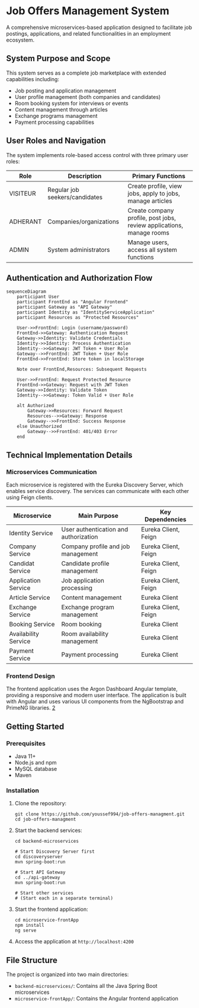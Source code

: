 
# Job Offers Management System

A comprehensive microservices-based application designed to facilitate job postings, applications, and related functionalities in an employment ecosystem.

## System Purpose and Scope

This system serves as a complete job marketplace with extended capabilities including:

- Job posting and application management
- User profile management (both companies and candidates)
- Room booking system for interviews or events
- Content management through articles
- Exchange programs management
- Payment processing capabilities



## User Roles and Navigation

The system implements role-based access control with three primary user roles:

| Role | Description | Primary Functions |
|------|-------------|------------------|
| VISITEUR | Regular job seekers/candidates | Create profile, view jobs, apply to jobs, manage articles |
| ADHERANT | Companies/organizations | Create company profile, post jobs, review applications, manage rooms |
| ADMIN | System administrators | Manage users, access all system functions | [1](#0-0) 

## Authentication and Authorization Flow

```mermaid
sequenceDiagram
    participant User
    participant FrontEnd as "Angular Frontend"
    participant Gateway as "API Gateway"
    participant Identity as "IdentityServiceApplication"
    participant Resources as "Protected Resources"
    
    User->>FrontEnd: Login (username/password)
    FrontEnd->>Gateway: Authentication Request
    Gateway->>Identity: Validate Credentials
    Identity->>Identity: Process Authentication
    Identity-->>Gateway: JWT Token + User Role
    Gateway-->>FrontEnd: JWT Token + User Role
    FrontEnd->>FrontEnd: Store token in localStorage
    
    Note over FrontEnd,Resources: Subsequent Requests
    
    User->>FrontEnd: Request Protected Resource
    FrontEnd->>Gateway: Request with JWT Token
    Gateway->>Identity: Validate Token
    Identity-->>Gateway: Token Valid + User Role
    
    alt Authorized
        Gateway->>Resources: Forward Request
        Resources-->>Gateway: Response
        Gateway-->>FrontEnd: Success Response
    else Unauthorized
        Gateway-->>FrontEnd: 401/403 Error
    end
```

## Technical Implementation Details

### Microservices Communication

Each microservice is registered with the Eureka Discovery Server, which enables service discovery. The services can communicate with each other using Feign clients.

| Microservice | Main Purpose | Key Dependencies |
|--------------|--------------|------------------|
| Identity Service | User authentication and authorization | Eureka Client, Feign |
| Company Service | Company profile and job management | Eureka Client, Feign |
| Candidat Service | Candidate profile management | Eureka Client, Feign |
| Application Service | Job application processing | Eureka Client, Feign |
| Article Service | Content management | Eureka Client |
| Exchange Service | Exchange program management | Eureka Client, Feign |
| Booking Service | Room booking | Eureka Client |
| Availability Service | Room availability management | Eureka Client |
| Payment Service | Payment processing | Eureka Client |

### Frontend Design

The frontend application uses the Argon Dashboard Angular template, providing a responsive and modern user interface. The application is built with Angular and uses various UI components from the NgBootstrap and PrimeNG libraries. [2](#0-1) 

## Getting Started

### Prerequisites

- Java 11+
- Node.js and npm
- MySQL database
- Maven

### Installation

1. Clone the repository:
   ```
   git clone https://github.com/youssef994/job-offers-managment.git
   cd job-offers-managment
   ```

2. Start the backend services:
   ```
   cd backend-microservices
   
   # Start Discovery Server first
   cd discoveryserver
   mvn spring-boot:run
   
   # Start API Gateway
   cd ../api-gateway
   mvn spring-boot:run
   
   # Start other services
   # (Start each in a separate terminal)
   ```

3. Start the frontend application:
   ```
   cd microservice-frontApp
   npm install
   ng serve
   ```

4. Access the application at `http://localhost:4200`

## File Structure

The project is organized into two main directories:

- `backend-microservices/`: Contains all the Java Spring Boot microservices
- `microservice-frontApp/`: Contains the Angular frontend application





